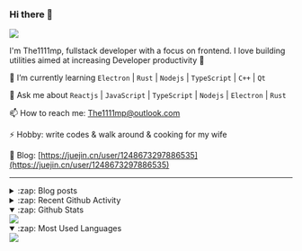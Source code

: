### Hi there 👋

![](https://komarev.com/ghpvc/?username=1111mp&color=green)

I'm The1111mp, fullstack developer with a focus on frontend. I love building utilities aimed at increasing Developer productivity 🙌

🌱 I’m currently learning `Electron` | `Rust` | `Nodejs` | `TypeScript` | `C++` | `Qt`

💬 Ask me about `Reactjs` | `JavaScript` | `TypeScript` | `Nodejs` | `Electron` | `Rust`

📫 How to reach me: <a href="mailto:The1111mp@outlook.com">The1111mp@outlook.com</a>

⚡ Hobby: write codes & walk around & cooking for my wife

📖 Blog: [https://juejin.cn/user/1248673297886535](https://juejin.cn/user/1248673297886535)

***

<details>
  <summary>:zap: Blog posts</summary>

  - [这里有从零开始构建现代化前端UI组件库所需要的一切](https://juejin.cn/post/7324011329883045915)
  - [使用 nvm-desktop 轻松安装和管理多个 node 版本](https://juejin.cn/post/7267791228872179727)
  - [Electron 中集成 SQLite3 数据库的最佳实践](https://juejin.cn/post/7202807471881306172)
  - [从0开发IM，单聊群聊在线离线消息以及消息的已读未读功能](https://juejin.cn/post/7202583557751865401)
  - [Electron（网页）中实现接近微信消息发送体验的消息输入框及界面](https://juejin.cn/post/7252505446396575781)
  - [Qt中基于QWebEngineView和QWebChannel实现与web的交互](https://juejin.cn/post/7238423148555501629)
</details>

<details>
  <summary>:zap: Recent Github Activity</summary>

  <!--START_SECTION:activity-->
1. 🗣 Commented on [#192](https://github.com/1111mp/nvm-desktop/issues/192#issuecomment-3173082280) in [1111mp/nvm-desktop](https://github.com/1111mp/nvm-desktop)
2. 🗣 Commented on [#184](https://github.com/1111mp/nvm-desktop/issues/184#issuecomment-3173079594) in [1111mp/nvm-desktop](https://github.com/1111mp/nvm-desktop)
3. 🗣 Commented on [#192](https://github.com/1111mp/nvm-desktop/issues/192#issuecomment-3170654138) in [1111mp/nvm-desktop](https://github.com/1111mp/nvm-desktop)
4. 🗣 Commented on [#184](https://github.com/1111mp/nvm-desktop/issues/184#issuecomment-3149756426) in [1111mp/nvm-desktop](https://github.com/1111mp/nvm-desktop)
5. 🗣 Commented on [#191](https://github.com/1111mp/nvm-desktop/issues/191#issuecomment-3124975980) in [1111mp/nvm-desktop](https://github.com/1111mp/nvm-desktop)
6. 🗣 Commented on [#187](https://github.com/1111mp/nvm-desktop/issues/187#issuecomment-2934318588) in [1111mp/nvm-desktop](https://github.com/1111mp/nvm-desktop)
7. 🗣 Commented on [#186](https://github.com/1111mp/nvm-desktop/issues/186#issuecomment-2926766533) in [1111mp/nvm-desktop](https://github.com/1111mp/nvm-desktop)
8. 🔒 Closed issue [#186](https://github.com/1111mp/nvm-desktop/issues/186) in [1111mp/nvm-desktop](https://github.com/1111mp/nvm-desktop)
9. 🗣 Commented on [#186](https://github.com/1111mp/nvm-desktop/issues/186#issuecomment-2926708419) in [1111mp/nvm-desktop](https://github.com/1111mp/nvm-desktop)
10. 🗣 Commented on [#186](https://github.com/1111mp/nvm-desktop/issues/186#issuecomment-2926679604) in [1111mp/nvm-desktop](https://github.com/1111mp/nvm-desktop)
  <!--END_SECTION:activity-->
</details>

<details open>
  <summary>:zap: Github Stats</summary>

  <img align="center" src="https://github-readme-stats-sigma-five.vercel.app/api?username=1111mp&show_icons=true&hide_border=true&theme=gruvbox" />
</details>

<details open>
  <summary>:zap: Most Used Languages</summary>

  <img align="center" src="https://github-readme-stats-sigma-five.vercel.app/api/top-langs/?username=1111mp&layout=compact&show_icons=true&hide_border=true&theme=gruvbox" />
</details>


<!--
**1111mp/1111mp** is a ✨ _special_ ✨ repository because its `README.md` (this file) appears on your GitHub profile.

Here are some ideas to get you started:

- 🔭 I’m currently working on ...
- 🌱 I’m currently learning ...
- 👯 I’m looking to collaborate on ...
- 🤔 I’m looking for help with ...
- 💬 Ask me about ...
- 📫 How to reach me: ...
- 😄 Pronouns: ...
- ⚡ Fun fact: ...
-->
